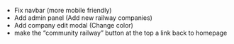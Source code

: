 - Fix navbar (more mobile friendly)
- Add admin panel (Add new railway companies)
- Add company edit modal (Change color)
- make the “community railway” button at the top a link back to homepage

